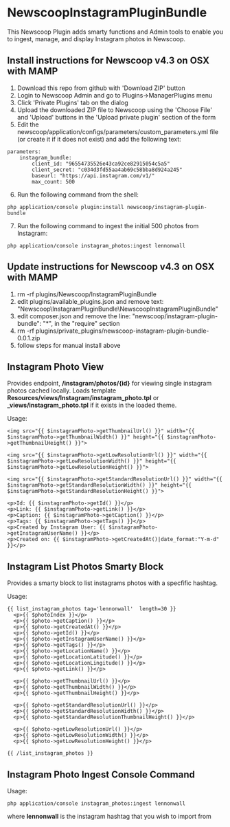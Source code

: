 NewscoopInstagramPluginBundle
===================

This Newscoop Plugin adds smarty functions and Admin tools to enable you to ingest, manage, and display Instagram photos in Newscoop.


Install instructions for Newscoop v4.3 on OSX with MAMP
------------------------

1. Download this repo from github with 'Download ZIP' button
2. Login to Newscoop Admin and go to Plugins->ManagerPlugins menu
3. Click 'Private Plugins' tab on the dialog
4. Upload the downloaded ZIP file to Newscoop using the 'Choose File' and 'Upload' buttons in the 'Upload private plugin' section of the form
5. Edit the newscoop/application/configs/parameters/custom_parameters.yml file (or create it if it does not exist) and add the following text:
```
parameters:
    instagram_bundle:
        client_id: "96554735526e43ca92ce82915054c5a5"
        client_secret: "c034d3fd55aa4ab69c58bba8d924a245"
        baseurl: "https://api.instagram.com/v1/"
        max_count: 500
```
6. Run the following command from the shell:
```
php application/console plugin:install newscoop/instagram-plugin-bundle
```
7. Run the following command to ingest the initial 500 photos from Instagram:
```
php application/console instagram_photos:ingest lennonwall
```

Update instructions for Newscoop v4.3 on OSX with MAMP
------------------------

1. rm -rf plugins/Newscoop/InstagramPluginBundle
2. edit plugins/available_plugins.json and remove text: "Newscoop\\InstagramPluginBundle\\NewscoopInstagramPluginBundle"
3. edit composer.json and remove the line: "newscoop/instagram-plugin-bundle": "*", in the "require" section
4. rm -rf plugins/private_plugins/newscoop-instagram-plugin-bundle-0.0.1.zip
5. follow steps for manual install above



Instagram Photo View
------------------------

Provides endpoint, **/instagram/photos/{id}** for viewing single instagram photos cached locally.  Loads template **Resources/views/Instagram/instagram_photo.tpl** or **_views/instagram_photo.tpl** if it exists in the loaded theme.

Usage:
```smarty
<img src="{{ $instagramPhoto->getThumbnailUrl() }}" width="{{ $instagramPhoto->getThumbnailWidth() }}" height="{{ $instagramPhoto->getThumbnailHeight() }}">

<img src="{{ $instagramPhoto->getLowResolutionUrl() }}" width="{{ $instagramPhoto->getLowResolutionWidth() }}" height="{{ $instagramPhoto->getLowResolutionHeight() }}">

<img src="{{ $instagramPhoto->getStandardResolutionUrl() }}" width="{{ $instagramPhoto->getStandardResolutionWidth() }}" height="{{ $instagramPhoto->getStandardResolutionHeight() }}">

<p>Id: {{ $instagramPhoto->getId() }}</p>
<p>Link: {{ $instagramPhoto->getLink() }}</p>
<p>Caption: {{ $instagramPhoto->getCaption() }}</p>
<p>Tags: {{ $instagramPhoto->getTags() }}</p>
<p>Created by Instagram User: {{ $instagramPhoto->getInstagramUserName() }}</p>
<p>Created on: {{ $instagramPhoto->getCreatedAt()|date_format:"Y-m-d" }}</p>
```



Instagram List Photos Smarty Block
------------------------

Provides a smarty block to list instagrams photos with a specfific hashtag.

Usage:
```smarty
{{ list_instagram_photos tag='lennonwall'  length=30 }}
  <p>{{ $photoIndex }}</p>
  <p>{{ $photo->getCaption() }}</p>
  <p>{{ $photo->getCreatedAt() }}</p>
  <p>{{ $photo->getId() }}</p>
  <p>{{ $photo->getInstagramUserName() }}</p>
  <p>{{ $photo->getTags() }}</p>
  <p>{{ $photo->getLocationName() }}</p>
  <p>{{ $photo->getLocationLatitude() }}</p>
  <p>{{ $photo->getLocationLingitude() }}</p>
  <p>{{ $photo->getLink() }}</p>

  <p>{{ $photo->getThumbnailUrl() }}</p>
  <p>{{ $photo->getThumbnailWidth() }}</p>
  <p>{{ $photo->getThumbnailHeight() }}</p>

  <p>{{ $photo->getStandardResolutionUrl() }}</p>
  <p>{{ $photo->getStandardResolutionWidth() }}</p>
  <p>{{ $photo->getStandardResolutionThumbnailHeight() }}</p>

  <p>{{ $photo->getLowResolutionUrl() }}</p>
  <p>{{ $photo->getLowResolutionWidth() }}</p>
  <p>{{ $photo->getLowResolutionHeight() }}</p>

{{ /list_instagram_photos }}
```

Instagram Photo Ingest Console Command
------------------------

Usage:
```
php application/console instagram_photos:ingest lennonwall
```

where **lennonwall** is the instagram hashtag that you wish to import from
